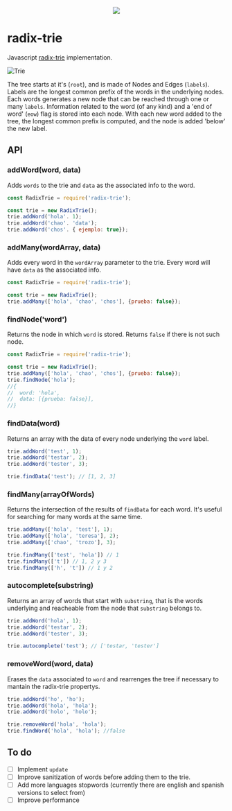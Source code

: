 <p align='center'>
    <img src='http://i.imgur.com/fapeAAP.png' </img>
</p>

# radix-trie

Javascript [radix-trie](https://en.wikipedia.org/wiki/Radix_tree) implementation.

![Trie](https://upload.wikimedia.org/wikipedia/commons/thumb/a/ae/Patricia_trie.svg/640px-Patricia_trie.svg.png)

The tree starts at it's (`root`), and is made of Nodes and Edges (`labels`). Labels are the longest common prefix of the words in the underlying nodes.
Each words generates a new node that can be reached through one or many `labels`. Information related to the word (of any kind) and a 'end of word' (`eow`) flag is stored into each node. With each new word added to the tree, the longest common prefix is computed, and the node is added 'below' the new label.

## API

### addWord(word, data)

Adds `words` to the trie and `data` as the associated info to the word.

```javascript
const RadixTrie = require('radix-trie');

const trie = new RadixTrie();
trie.addWord('hola'. 1);
trie.addWord('chao'. 'data');
trie.addWord('chos'. { ejemplo: true});
```

### addMany(wordArray, data)

Adds every word in the `wordArray` parameter to the trie. Every word will have `data` as the associated info.

```javascript
const RadixTrie = require('radix-trie');

const trie = new RadixTrie();
trie.addMany(['hola', 'chao', 'chos'], {prueba: false});
```

### findNode('word')

Returns the node in which `word` is stored. Returns `false` if there is not such node.

```javascript
const RadixTrie = require('radix-trie');

const trie = new RadixTrie();
trie.addMany(['hola', 'chao', 'chos'], {prueba: false});
trie.findNode('hola'); 
//{
//  word: 'hola',
//  data: [{prueba: false}],
//}
```

### findData(word)

Returns an array with the data of every node underlying the `word` label.

```javascript
trie.addWord('test', 1);
trie.addWord('testar', 2);
trie.addWord('tester', 3);

trie.findData('test'); // [1, 2, 3]
```

### findMany(arrayOfWords)

Returns the intersection of the results of `findData` for each word. It's useful for searching for many words at the same time.

```javascript
trie.addMany(['hola', 'test'], 1);
trie.addMany(['hola', 'teresa'], 2);
trie.addMany(['chao', 'trozo'], 3);

trie.findMany(['test', 'hola']) // 1
trie.findMany(['t']) // 1, 2 y 3
trie.findMany(['h', 't']) // 1 y 2
```

### autocomplete(substring)

Returns an array of words that start with `substring`, that is the words underlying and reacheable from the node that `substring` belongs to.

```javascript
trie.addWord('hola', 1);
trie.addWord('testar', 2);
trie.addWord('tester', 3);

trie.autocomplete('test'); // ['testar, 'tester']
```

### removeWord(word, data)

Erases the `data` associated to `word` and rearrenges the tree if necessary to mantain the radix-trie propertys.

```javascript
trie.addWord('ho', 'ho');
trie.addWord('hola', 'hola');
trie.addWord('holo', 'holo');

trie.removeWord('hola', 'hola');
trie.findWord('hola', 'hola'); //false
```

## To do

- [ ] Implement `update`
- [ ] Improve sanitization of words before adding them to the trie.
- [ ] Add more languages stopwords (currently there are english and spanish versions to select from)
- [ ] Improve performance